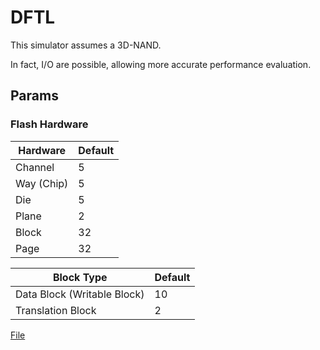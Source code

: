 # DFTL
This simulator assumes a 3D-NAND.

In fact, I/O are possible, allowing more accurate performance evaluation.

## Params
### Flash Hardware

|Hardware| Default|
|------|---|
|Channel|5|
|Way (Chip)|5|
|Die|5|
|Plane|2|
|Block|32|
|Page|32|

|Block Type| Default|
|------|---|
|Data Block (Writable Block)|10|
|Translation Block|2|



[File](https://github.com/77elon/DFTL/blob/master/src/init.h)


